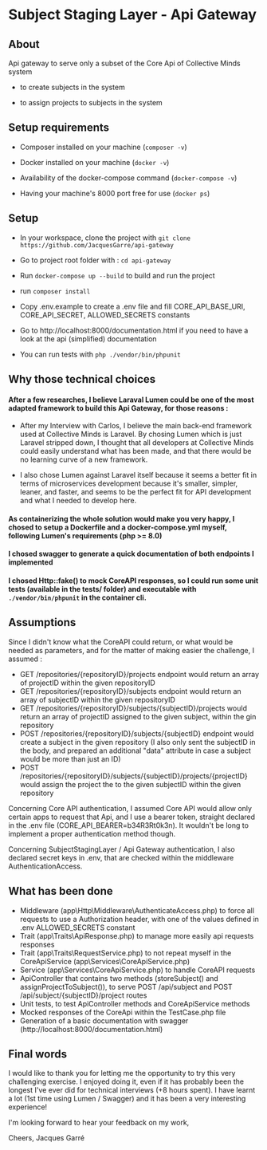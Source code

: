 
  

# Subject Staging Layer - Api Gateway

  

  

## About

  

  

Api gateway to serve only a subset of the Core Api of Collective Minds system

  

- to create subjects in the system

  

- to assign projects to subjects in the system

  

  

## Setup requirements

  

  

- Composer installed on your machine (`composer -v`)

  

- Docker installed on your machine (`docker -v`)

  

- Availability of the docker-compose command (`docker-compose -v`)

  

- Having your machine's 8000 port free for use (`docker ps`)

  

  

## Setup

  

  

- In your workspace, clone the project with `git clone https://github.com/JacquesGarre/api-gateway`

  

- Go to project root folder with : `cd api-gateway`

  

- Run `docker-compose up --build` to build and run the project

  

- run `composer install`

  

- Copy .env.example to create a .env file and fill CORE_API_BASE_URI, CORE_API_SECRET, ALLOWED_SECRETS constants


- Go to http://localhost:8000/documentation.html if you need to have a look at the api (simplified) documentation


- You can run tests with `php ./vendor/bin/phpunit`

  



  

  

## Why those technical choices

  

#### After a few researches, I believe Laraval Lumen could be one of the most adapted framework to build this Api Gateway, for those reasons :

- After my Interview with Carlos, I believe the main back-end framework used at Collective Minds is Laravel. By chosing Lumen which is just Laravel stripped down, I thought that all developers at Collective Minds could easily understand what has been made, and that there would be no learning curve of a new framework.

- I also chose Lumen against Laravel itself because it seems a better fit in terms of microservices development because it's smaller, simpler, leaner, and faster, and seems to be the perfect fit for API development and what I needed to develop here.

#### As containerizing the whole solution would make you very happy, I chosed to setup a Dockerfile and a docker-compose.yml myself, following Lumen's requirements (php >= 8.0)

#### I chosed swagger to generate a quick documentation of both endpoints I implemented

 #### I chosed Http::fake() to mock CoreAPI responses, so I could run some unit tests (available in the tests/ folder) and executable with `./vendor/bin/phpunit` in the container cli.


  ## Assumptions
  
 Since I didn't know what the CoreAPI could return, or what would be needed as parameters, and for the matter of making easier the challenge, I assumed : 
  - GET /repositories/{repositoryID}/projects endpoint would return an array of projectID within the given repositoryID
  - GET /repositories/{repositoryID}/subjects endpoint would return an array of subjectID within the given repositoryID
  - GET /repositories/{repositoryID}/subjects/{subjectID}/projects would return an array of projectID assigned to the given subject, within the gin repository
  - POST /repositories/{repositoryID}/subjects/{subjectID} endpoint would create a subject in the given repository (I also only sent the subjectID in the body, and prepared an additional "data" attribute in case a subject would be more than just an ID)
  - POST /repositories/{repositoryID}/subjects/{subjectID}/projects/{projectID} would assign the project the to the given subjectID within the given repository

Concerning Core API authentication, I assumed Core API would allow only certain apps to request that Api, and I use a bearer token, straight declared in the .env file (CORE_API_BEARER=b34R3Rt0k3n). It wouldn't be long to implement a proper authentication method though.

Concerning SubjectStagingLayer / Api Gateway authentication, I also declared secret keys in .env, that are checked within the middleware AuthenticationAccess.



  

## What has been done

- Middleware (app\Http\Middleware\AuthenticateAccess.php) to force all requests to use a Authorization header, with one of the values defined in .env ALLOWED_SECRETS constant
-  Trait (app\Traits\ApiResponse.php) to manage more easily api requests responses
-  Trait (app\Traits\RequestService.php) to not repeat myself in the CoreApiService (app\Services\CoreApiService.php)
- Service (app\Services\CoreApiService.php) to handle CoreAPI requests
- ApiController that contains two methods (storeSubject() and assignProjectToSubject()), to serve POST /api/subject and POST /api/subject/{subjectID}/project routes
- Unit tests, to test ApiController methods and CoreApiService methods
- Mocked responses of the CoreApi within the TestCase.php file
- Generation of a basic documentation with swagger (http://localhost:8000/documentation.html)


  
## Final words


I would like to thank you for letting me the opportunity to try this very challenging exercise. I enjoyed doing it, even if it has probably been the longest I've ever did for technical interviews (+8 hours spent). I have learnt a lot (1st time using Lumen / Swagger) and it has been a very interesting experience!


I'm looking forward to hear your feedback on my work,

Cheers, 
Jacques Garré